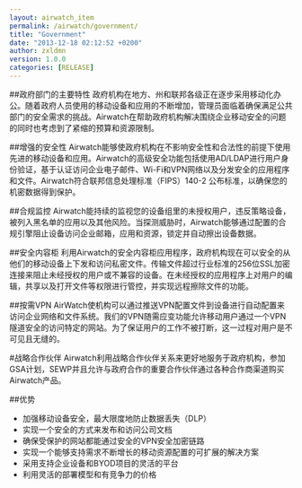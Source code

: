 ```yaml
---
layout: airwatch_item
permalink: /airwatch/government/
title: "Government"
date: "2013-12-18 02:12:52 +0200"
author: zxldmn
version: 1.0.0
categories: [RELEASE]
---
```


##政府部门的主要特性
政府机构在地方、州和联邦各级正在逐步采用移动化办公。随着政府人员使用的移动设备和应用的不断增加，管理员面临着确保满足公共部门的安全需求的挑战。Airwatch在帮助政府机构解决围绕企业移动安全的问题的同时也考虑到了紧缩的预算和资源限制。

##增强的安全性
Airwatch能够使政府机构在不影响安全性和合法性的前提下使用先进的移动设备和应用。Airwatch的高级安全功能包括使用AD/LDAP进行用户身份验证，基于认证访问企业电子邮件、Wi-Fi和VPN网络以及分发安全的应用程序和文件。Airwatch符合联邦信息处理标准（FIPS）140-2 公布标准，以确保您的机密数据得到保护。

##合规监控
Airwatch能持续的监视您的设备组里的未授权用户，违反策略设备，被列入黑名单的应用以及其他风险。当探测威胁时，Airwatch能够通过配置的合规引擎阻止设备访问企业邮箱，应用和资源，锁定并自动擦出设备数据。

##安全内容柜
利用Airwatch的安全内容柜应用程序，政府机构现在可以安全的从他们的移动设备上下发和访问私密文件。传输文件超过行业标准的256位SSL加密连接来阻止未经授权的用户或不兼容的设备。在未经授权的应用程序上对用户的编辑，共享以及打开文件等权限进行管控，并实现远程擦除文件的功能。

##按需VPN
AirWatch使机构可以通过推送VPN配置文件到设备进行自动配置来访问企业网络和文件系统。我们的VPN随需应变功能允许移动用户通过一个VPN隧道安全的访问特定的网站。为了保证用户的工作不被打断，这一过程对用户是不可见且无缝的。

#战略合作伙伴
Airwatch利用战略合作伙伴关系来更好地服务于政府机构，参加GSA计划，SEWP并且允许与政府合作的重要合作伙伴通过各种合作商渠道购买Airwatch产品。

##优势
*	加强移动设备安全，最大限度地防止数据丢失（DLP）
*	实现一个安全的方式来发布和访问公司文档
*	确保受保护的网站都能通过安全的VPN安全加密链路
*	实现一个能够支持需求不断增长的移动资源配置的可扩展的解决方案
*	采用支持企业设备和BYOD项目的灵活的平台
*	利用灵活的部署模型和有竞争力的价格
